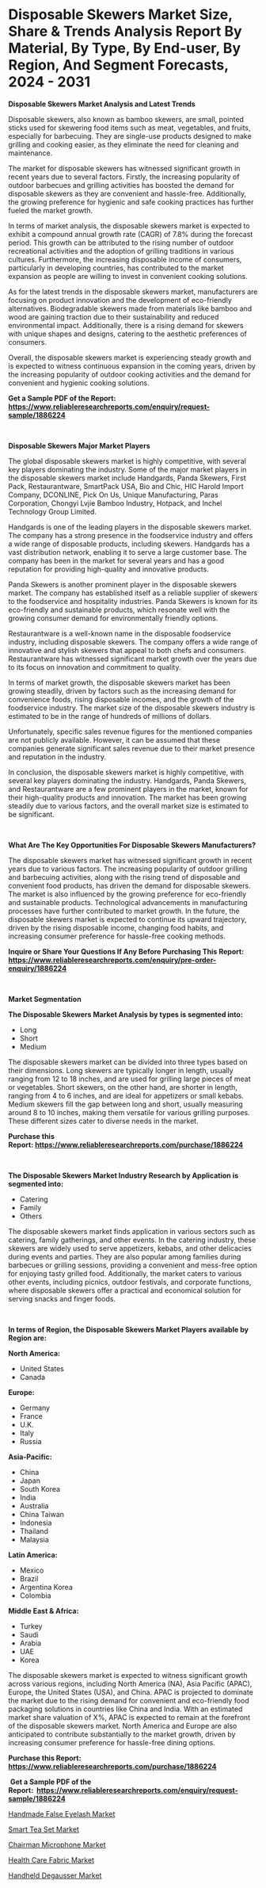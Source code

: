<p><h1>Disposable Skewers Market Size, Share & Trends Analysis Report By Material, By Type, By End-user, By Region, And Segment Forecasts, 2024 - 2031</h1></p><p><strong>Disposable Skewers Market Analysis and Latest Trends</strong></p>
<p><p>Disposable skewers, also known as bamboo skewers, are small, pointed sticks used for skewering food items such as meat, vegetables, and fruits, especially for barbecuing. They are single-use products designed to make grilling and cooking easier, as they eliminate the need for cleaning and maintenance.</p><p>The market for disposable skewers has witnessed significant growth in recent years due to several factors. Firstly, the increasing popularity of outdoor barbecues and grilling activities has boosted the demand for disposable skewers as they are convenient and hassle-free. Additionally, the growing preference for hygienic and safe cooking practices has further fueled the market growth.</p><p>In terms of market analysis, the disposable skewers market is expected to exhibit a compound annual growth rate (CAGR) of 7.8% during the forecast period. This growth can be attributed to the rising number of outdoor recreational activities and the adoption of grilling traditions in various cultures. Furthermore, the increasing disposable income of consumers, particularly in developing countries, has contributed to the market expansion as people are willing to invest in convenient cooking solutions.</p><p>As for the latest trends in the disposable skewers market, manufacturers are focusing on product innovation and the development of eco-friendly alternatives. Biodegradable skewers made from materials like bamboo and wood are gaining traction due to their sustainability and reduced environmental impact. Additionally, there is a rising demand for skewers with unique shapes and designs, catering to the aesthetic preferences of consumers.</p><p>Overall, the disposable skewers market is experiencing steady growth and is expected to witness continuous expansion in the coming years, driven by the increasing popularity of outdoor cooking activities and the demand for convenient and hygienic cooking solutions.</p></p>
<p><strong>Get a Sample PDF of the Report:&nbsp; <a href="https://www.reliableresearchreports.com/enquiry/request-sample/1886224">https://www.reliableresearchreports.com/enquiry/request-sample/1886224</a></strong></p>
<p>&nbsp;</p>
<p><strong>Disposable Skewers Major Market Players</strong></p>
<p><p>The global disposable skewers market is highly competitive, with several key players dominating the industry. Some of the major market players in the disposable skewers market include Handgards, Panda Skewers, First Pack, Restaurantware, SmartPack USA, Bio and Chic, HIC Harold Import Company, DCONLINE, Pick On Us, Unique Manufacturing, Paras Corporation, Chongyi Lvjie Bamboo Industry, Hotpack, and Inchel Technology Group Limited.</p><p>Handgards is one of the leading players in the disposable skewers market. The company has a strong presence in the foodservice industry and offers a wide range of disposable products, including skewers. Handgards has a vast distribution network, enabling it to serve a large customer base. The company has been in the market for several years and has a good reputation for providing high-quality and innovative products.</p><p>Panda Skewers is another prominent player in the disposable skewers market. The company has established itself as a reliable supplier of skewers to the foodservice and hospitality industries. Panda Skewers is known for its eco-friendly and sustainable products, which resonate well with the growing consumer demand for environmentally friendly options.</p><p>Restaurantware is a well-known name in the disposable foodservice industry, including disposable skewers. The company offers a wide range of innovative and stylish skewers that appeal to both chefs and consumers. Restaurantware has witnessed significant market growth over the years due to its focus on innovation and commitment to quality.</p><p>In terms of market growth, the disposable skewers market has been growing steadily, driven by factors such as the increasing demand for convenience foods, rising disposable incomes, and the growth of the foodservice industry. The market size of the disposable skewers industry is estimated to be in the range of hundreds of millions of dollars.</p><p>Unfortunately, specific sales revenue figures for the mentioned companies are not publicly available. However, it can be assumed that these companies generate significant sales revenue due to their market presence and reputation in the industry.</p><p>In conclusion, the disposable skewers market is highly competitive, with several key players dominating the industry. Handgards, Panda Skewers, and Restaurantware are a few prominent players in the market, known for their high-quality products and innovation. The market has been growing steadily due to various factors, and the overall market size is estimated to be significant.</p></p>
<p>&nbsp;</p>
<p><strong>What Are The Key Opportunities For Disposable Skewers Manufacturers?</strong></p>
<p><p>The disposable skewers market has witnessed significant growth in recent years due to various factors. The increasing popularity of outdoor grilling and barbecuing activities, along with the rising trend of disposable and convenient food products, has driven the demand for disposable skewers. The market is also influenced by the growing preference for eco-friendly and sustainable products. Technological advancements in manufacturing processes have further contributed to market growth. In the future, the disposable skewers market is expected to continue its upward trajectory, driven by the rising disposable income, changing food habits, and increasing consumer preference for hassle-free cooking methods.</p></p>
<p><strong>Inquire or Share Your Questions If Any Before Purchasing This Report: <a href="https://www.reliableresearchreports.com/enquiry/pre-order-enquiry/1886224">https://www.reliableresearchreports.com/enquiry/pre-order-enquiry/1886224</a></strong></p>
<p>&nbsp;</p>
<p><strong>Market Segmentation</strong></p>
<p><strong>The Disposable Skewers Market Analysis by types is segmented into:</strong></p>
<p><ul><li>Long</li><li>Short</li><li>Medium</li></ul></p>
<p><p>The disposable skewers market can be divided into three types based on their dimensions. Long skewers are typically longer in length, usually ranging from 12 to 18 inches, and are used for grilling large pieces of meat or vegetables. Short skewers, on the other hand, are shorter in length, ranging from 4 to 6 inches, and are ideal for appetizers or small kebabs. Medium skewers fill the gap between long and short, usually measuring around 8 to 10 inches, making them versatile for various grilling purposes. These different sizes cater to diverse needs in the market.</p></p>
<p><strong>Purchase this Report:&nbsp;<a href="https://www.reliableresearchreports.com/purchase/1886224">https://www.reliableresearchreports.com/purchase/1886224</a></strong></p>
<p>&nbsp;</p>
<p><strong>The Disposable Skewers Market Industry Research by Application is segmented into:</strong></p>
<p><ul><li>Catering</li><li>Family</li><li>Others</li></ul></p>
<p><p>The disposable skewers market finds application in various sectors such as catering, family gatherings, and other events. In the catering industry, these skewers are widely used to serve appetizers, kebabs, and other delicacies during events and parties. They are also popular among families during barbecues or grilling sessions, providing a convenient and mess-free option for enjoying tasty grilled food. Additionally, the market caters to various other events, including picnics, outdoor festivals, and corporate functions, where disposable skewers offer a practical and economical solution for serving snacks and finger foods.</p></p>
<p>&nbsp;</p>
<p><strong>In terms of Region, the Disposable Skewers Market Players available by Region are:</strong></p>
<p>
    <p> <strong> North America: </strong>
        <ul>
            <li>United States</li>
            <li>Canada</li>
        </ul>
        </p> 
    <p> <strong> Europe: </strong>
        <ul>
            <li>Germany</li>
            <li>France</li>
            <li>U.K.</li>
            <li>Italy</li>
            <li>Russia</li>
        </ul>
        </p> 
    <p> <strong> Asia-Pacific: </strong>
        <ul>
            <li>China</li>
            <li>Japan</li>
            <li>South Korea</li>
            <li>India</li>
            <li>Australia</li>
            <li>China Taiwan</li>
            <li>Indonesia</li>
            <li>Thailand</li>
            <li>Malaysia</li>
        </ul>
        </p> 
    <p> <strong> Latin America: </strong>
        <ul>
            <li>Mexico</li>
            <li>Brazil</li>
            <li>Argentina Korea</li>
            <li>Colombia</li>
        </ul>
        </p> 
    <p> <strong> Middle East & Africa: </strong>
        <ul>
            <li>Turkey</li>
            <li>Saudi</li>
            <li>Arabia</li>
            <li>UAE</li>
            <li>Korea</li>
        </ul>
    </p>
    </p>
<p><p>The disposable skewers market is expected to witness significant growth across various regions, including North America (NA), Asia Pacific (APAC), Europe, the United States (USA), and China. APAC is projected to dominate the market due to the rising demand for convenient and eco-friendly food packaging solutions in countries like China and India. With an estimated market share valuation of X%, APAC is expected to remain at the forefront of the disposable skewers market. North America and Europe are also anticipated to contribute substantially to the market growth, driven by increasing consumer preference for hassle-free dining options.</p></p>
<p><strong>Purchase this Report: <a href="https://www.reliableresearchreports.com/purchase/1886224">https://www.reliableresearchreports.com/purchase/1886224</a></strong></p>
<p>&nbsp;<strong>Get a Sample PDF of the Report:&nbsp;&nbsp;<a href="https://www.reliableresearchreports.com/enquiry/request-sample/1886224">https://www.reliableresearchreports.com/enquiry/request-sample/1886224</a></strong></p>
<p><strong></strong></p>
<p><p><a href="https://github.com/kosella/Market-Research-Report-List-1/blob/main/handmade-false-eyelash-market.md">Handmade False Eyelash Market</a></p><p><a href="https://github.com/nicoletavirag/Market-Research-Report-List-1/blob/main/smart-tea-set-market.md">Smart Tea Set Market</a></p><p><a href="https://github.com/zeberleansnyderallisonwjfli/Market-Research-Report-List-1/blob/main/chairman-microphone-market.md">Chairman Microphone Market</a></p><p><a href="https://github.com/redneck06/Market-Research-Report-List-1/blob/main/health-care-fabric-market.md">Health Care Fabric Market</a></p><p><a href="https://github.com/arionmp/Market-Research-Report-List-1/blob/main/handheld-degausser-market.md">Handheld Degausser Market</a></p></p>
